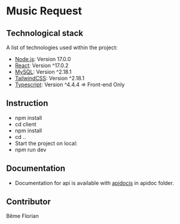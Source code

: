 # Music Request

## Technological stack
A list of technologies used within the project:
* [Node.js](https://nodejs.org/en/): Version 17.0.0
* [React](https://en.reactjs.org/): Version ^17.0.2
* [MySQL](https://www.mysql.com/): Version ^2.18.1
* [TailwindCSS](https://tailwindcss.com/):  Version ^2.18.1
* [Typescript](https://www.typescriptlang.org/):  Version ^4.4.4 => Front-end Only

## Instruction

* npm install
* cd client 
* npm install
* cd .. 
* Start the project on local:
* npm run dev 

## Documentation
* Documentation for api is available with [apidocjs](https://apidocjs.com/) in apidoc folder.

## Contributor
Bême Florian
